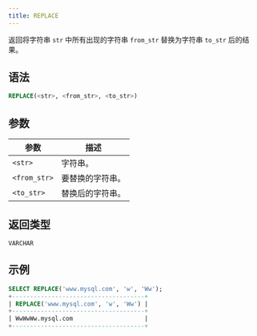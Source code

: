 ```yaml
---
title: REPLACE
---
```


返回将字符串 `str` 中所有出现的字符串 `from_str` 替换为字符串 `to_str` 后的结果。

## 语法

```sql
REPLACE(<str>, <from_str>, <to_str>)
```

## 参数

| 参数         | 描述             |
|--------------|------------------|
| `<str>`      | 字符串。         |
| `<from_str>` | 要替换的字符串。 |
| `<to_str>`   | 替换后的字符串。 |

## 返回类型

`VARCHAR`

## 示例

```sql
SELECT REPLACE('www.mysql.com', 'w', 'Ww');
+-------------------------------------+
| REPLACE('www.mysql.com', 'w', 'Ww') |
+-------------------------------------+
| WwWwWw.mysql.com                    |
+-------------------------------------+
```